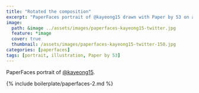 ```yaml
---
title: "Rotated the composition"
excerpt: "PaperFaces portrait of @kayeong15 drawn with Paper by 53 on an iPad."
image:   
  path: &image ../assets/images/paperfaces-kayeong15-twitter.jpg 
  feature: *image
  cover: true
  thumbnail: /assets/images/paperfaces-kayeong15-twitter-150.jpg
categories: [paperfaces]
tags: [portrait, illustration, Paper by 53]
---
```


PaperFaces portrait of [@kayeong15](https://twitter.com/kayeong15).

{% include boilerplate/paperfaces-2.md %}
